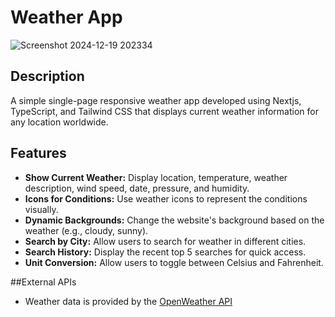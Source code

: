 # Weather App

![Screenshot 2024-12-19 202334](https://github.com/user-attachments/assets/dd807c45-0597-40f0-a3f6-d0fbadc4169e)

## Description
A simple single-page responsive weather app developed using Nextjs, TypeScript, and Tailwind CSS that displays current weather information for any location worldwide.

## Features
- **Show Current Weather:** Display location, temperature, weather description, wind speed, date, pressure, and humidity.
- **Icons for Conditions:** Use weather icons to represent the conditions visually.
- **Dynamic Backgrounds:** Change the website's background based on the weather (e.g., cloudy, sunny).
- **Search by City:** Allow users to search for weather in different cities.
- **Search History:** Display the recent top 5 searches for quick access.
- **Unit Conversion:** Allow users to toggle between Celsius and Fahrenheit.

##External APIs
- Weather data is provided by the [OpenWeather API](https://openweathermap.org/api)
